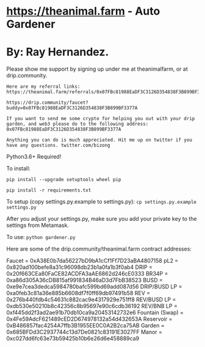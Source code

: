 # https://theanimal.farm - Auto Gardener

# By: Ray Hernandez.

Please show me support by signing up under me at theanimalfarm, or at drip.community.

```
Here are my referral links:
https://theanimal.farm/referrals/0x07FBc81988EaDF3C3126D354838F3B899BF3377A

https://drip.community/faucet?buddy=0x07FBc81988EaDF3C3126D354838F3B899BF3377A

If you want to send me some crypto for helping you out with your drip garden, and web3 please do to the following address:
0x07FBc81988EaDF3C3126D354838F3B899BF3377A

Anything you can do is much appreciated. Hit me up on twitter if you have any questions. twitter.com/bizong

```

Python3.6+ Required!

To install:

```pip install --upgrade setuptools wheel pip```

```pip install -r requirements.txt```

To setup (copy settings.py.example to settings.py):
```cp settings.py.example settings.py```

After you adjust your settings.py, make sure you add your private key to the settings from Metamask.

To use:
```python gardener.py```

Here are some of the drip.community/theanimal.farm contract addresses:

Faucet = 0xA38E0b7da56227bD9bA1cCf1Ff7D23aBA4807158
pL2 = 0x820ad100befe8a31c96098db23b1a0fa1b3f0ab4
DRIP = 0x20f663CEa80FaCE82ACDFA3aAE6862d246cE0333
BR34P = 0xa86d305A36cDB815af991834B46aD3d7FbB38523
BUSD = 0xe9e7cea3dedca5984780bafc599bd69add087d56
DRIP/BUSD LP = 0xa0feb3c81a36e885b6608df7f0ff69db97491b58
REV = 0x276b440fdb4c54631c882cac9e4317929e751ff8
REV/BUSD LP = 0xdb530e50210b8c42356c8b95697e90c6cdb36192
REV/BNB LP = 0xf445dd2f3ad2ae91b70db10ca9a20453142732e6
Fountain (Swap) = 0x4Fe59AdcF621489cED2D674978132a54d432653A
Reservoir = 0xB486857fac4254A7ffb3B1955EE0C0A2B2ca75AB
Garden = 0x685BFDd3C2937744c13d7De0821c83191E3027FF
Manor = 0xc027dd6fc63e73b59425b10b6e26d6e458889ca9
